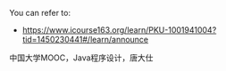 You can refer to:

- https://www.icourse163.org/learn/PKU-1001941004?tid=1450230441#/learn/announce

中国大学MOOC，Java程序设计，唐大仕

